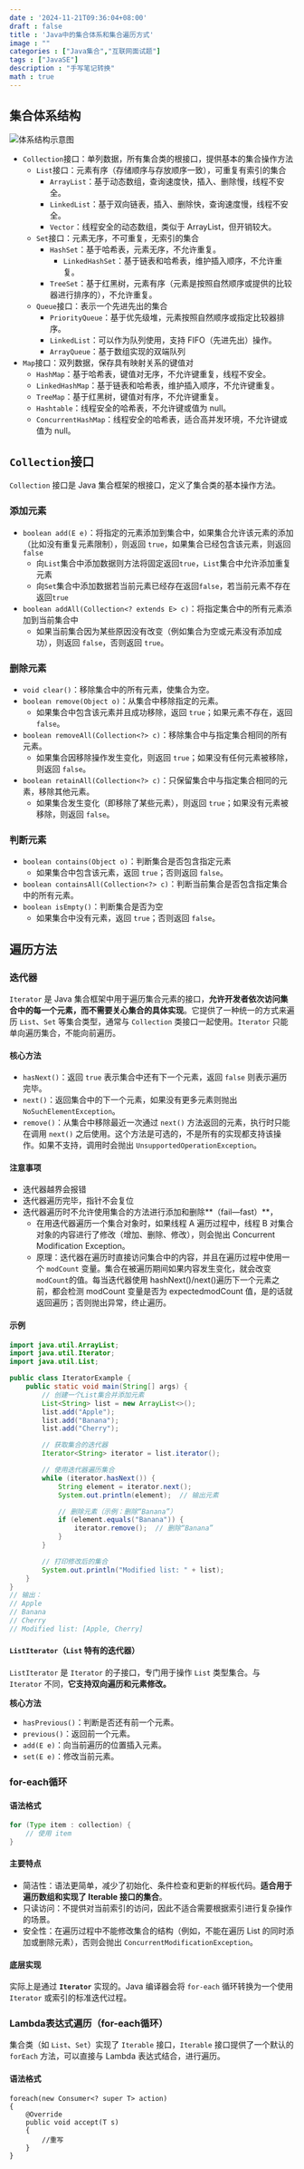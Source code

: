 ```yaml
---
date : '2024-11-21T09:36:04+08:00'
draft : false
title : 'Java中的集合体系和集合遍历方式'
image : ""
categories : ["Java集合","互联网面试题"]
tags : ["JavaSE"]
description : "手写笔记转换"
math : true
---
```


## 集合体系结构

![体系结构示意图](1717481094793-b8ffe6ae-2ee6-4de5-b61b-8468e32bf269.webp)

- `Collection`接口：单列数据，所有集合类的根接口，提供基本的集合操作方法
  - `List`接口：元素有序（存储顺序与存放顺序一致），可重复有索引的集合
    - `ArrayList`：基于动态数组，查询速度快，插入、删除慢，线程不安全。
    - `LinkedList`：基于双向链表，插入、删除快，查询速度慢，线程不安全。
    - `Vector`：线程安全的动态数组，类似于 ArrayList，但开销较大。
  - `Set`接口：元素无序，不可重复，无索引的集合
    - `HashSet`：基于哈希表，元素无序，不允许重复。
      - `LinkedHashSet`：基于链表和哈希表，维护插入顺序，不允许重复。
    - `TreeSet`：基于红黑树，元素有序（元素是按照自然顺序或提供的比较器进行排序的），不允许重复。
  - `Queue`接口：表示一个先进先出的集合
    - `PriorityQueue`：基于优先级堆，元素按照自然顺序或指定比较器排序。
    - `LinkedList`：可以作为队列使用，支持 FIFO（先进先出）操作。
    - `ArrayQueue`：基于数组实现的双端队列
- `Map`接口：双列数据，保存具有映射关系的键值对
  - `HashMap`：基于哈希表，键值对无序，不允许键重复，线程不安全。
  - `LinkedHashMap`：基于链表和哈希表，维护插入顺序，不允许键重复。
  - `TreeMap`：基于红黑树，键值对有序，不允许键重复。
  - `Hashtable`：线程安全的哈希表，不允许键或值为 null。
  - `ConcurrentHashMap`：线程安全的哈希表，适合高并发环境，不允许键或值为 null。

## `Collection`接口

`Collection` 接口是 Java 集合框架的根接口，定义了集合类的基本操作方法。

### 添加元素

- `boolean add(E e)`：将指定的元素添加到集合中，如果集合允许该元素的添加（比如没有重复元素限制），则返回 `true`，如果集合已经包含该元素，则返回 `false`
  - 向`List`集合中添加数据则方法将固定返回`true`，`List`集合中允许添加重复元素
  - 向`Set`集合中添加数据若当前元素已经存在返回`false`，若当前元素不存在返回`true`
- `boolean addAll(Collection<? extends E> c)`：将指定集合中的所有元素添加到当前集合中
  - 如果当前集合因为某些原因没有改变（例如集合为空或元素没有添加成功），则返回 `false`，否则返回 `true`。

### 删除元素

- `void clear()`：移除集合中的所有元素，使集合为空。
- `boolean remove(Object o)`：从集合中移除指定的元素。
  - 如果集合中包含该元素并且成功移除，返回 `true`；如果元素不存在，返回 `false`。
- `boolean removeAll(Collection<?> c)`：移除集合中与指定集合相同的所有元素。
  - 如果集合因移除操作发生变化，则返回 `true`；如果没有任何元素被移除，则返回 `false`。
- `boolean retainAll(Collection<?> c)`：只保留集合中与指定集合相同的元素，移除其他元素。
  - 如果集合发生变化（即移除了某些元素），则返回 `true`；如果没有元素被移除，则返回 `false`。

### 判断元素

- `boolean contains(Object o)`：判断集合是否包含指定元素
  - 如果集合中包含该元素，返回 `true`；否则返回 `false`。
- `boolean containsAll(Collection<?> c)`：判断当前集合是否包含指定集合中的所有元素。
- `boolean isEmpty()`：判断集合是否为空
  - 如果集合中没有元素，返回 `true`；否则返回 `false`。

## 遍历方法

### 迭代器

`Iterator` 是 Java 集合框架中用于遍历集合元素的接口，**允许开发者依次访问集合中的每一个元素，而不需要关心集合的具体实现**。它提供了一种统一的方式来遍历 `List`、`Set` 等集合类型，通常与 `Collection` 类接口一起使用。`Iterator` 只能单向遍历集合，不能向前遍历。

#### 核心方法

- `hasNext()`：返回 `true` 表示集合中还有下一个元素，返回 `false` 则表示遍历完毕。
- `next()`：返回集合中的下一个元素，如果没有更多元素则抛出 `NoSuchElementException`。
- `remove()`：从集合中移除最近一次通过 `next()` 方法返回的元素，执行时只能在调用 `next()` 之后使用。这个方法是可选的，不是所有的实现都支持该操作。如果不支持，调用时会抛出 `UnsupportedOperationException`。

#### 注意事项

- 迭代器越界会报错
- 迭代器遍历完毕，指针不会复位
- 迭代器遍历时不允许使用集合的方法进行添加和删除**（fail—fast）**，
  - 在用迭代器遍历一个集合对象时，如果线程 A 遍历过程中，线程 B 对集合对象的内容进行了修改（增加、删除、修改），则会抛出 Concurrent Modification Exception。
  - 原理：迭代器在遍历时直接访问集合中的内容，并且在遍历过程中使用一个 `modCount` 变量。集合在被遍历期间如果内容发生变化，就会改变`modCount`的值。每当迭代器使用 hashNext()/next()遍历下一个元素之前，都会检测 modCount 变量是否为 expectedmodCount 值，是的话就返回遍历；否则抛出异常，终止遍历。


#### 示例

```java
import java.util.ArrayList;
import java.util.Iterator;
import java.util.List;

public class IteratorExample {
    public static void main(String[] args) {
        // 创建一个List集合并添加元素
        List<String> list = new ArrayList<>();
        list.add("Apple");
        list.add("Banana");
        list.add("Cherry");

        // 获取集合的迭代器
        Iterator<String> iterator = list.iterator();

        // 使用迭代器遍历集合
        while (iterator.hasNext()) {
            String element = iterator.next();
            System.out.println(element);  // 输出元素

            // 删除元素（示例：删除“Banana”）
            if (element.equals("Banana")) {
                iterator.remove();  // 删除“Banana”
            }
        }

        // 打印修改后的集合
        System.out.println("Modified list: " + list);
    }
}
// 输出：
// Apple
// Banana
// Cherry
// Modified list: [Apple, Cherry]
```

#### `ListIterator`（`List` 特有的迭代器）

`ListIterator` 是 `Iterator` 的子接口，专门用于操作 `List` 类型集合。与 `Iterator` 不同，**它支持双向遍历和元素修改。**

**核心方法**

- `hasPrevious()`：判断是否还有前一个元素。
- `previous()`：返回前一个元素。
- `add(E e)`：向当前遍历的位置插入元素。
- `set(E e)`：修改当前元素。

### for-each循环

#### 语法格式

```java
for (Type item : collection) {
    // 使用 item
}
```

#### 主要特点

- 简洁性：语法更简单，减少了初始化、条件检查和更新的样板代码。**适合用于遍历数组和实现了 Iterable 接口的集合**。
- 只读访问：不提供对当前索引的访问，因此不适合需要根据索引进行复杂操作的场景。
- 安全性：在遍历过程中不能修改集合的结构（例如，不能在遍历 List 的同时添加或删除元素），否则会抛出 `ConcurrentModificationException`。

#### 底层实现

实际上是通过 **`Iterator`** 实现的。Java 编译器会将 `for-each` 循环转换为一个使用 `Iterator` 或索引的标准迭代过程。

### Lambda表达式遍历（for-each循环）

集合类（如 `List`、`Set`）实现了 `Iterable` 接口，`Iterable` 接口提供了一个默认的 `forEach` 方法，可以直接与 Lambda 表达式结合，进行遍历。

#### 语法格式

```
foreach(new Consumer<? super T> action)
{
	@Override
	public void accept(T s)
	{
		//重写
	}
}
```

